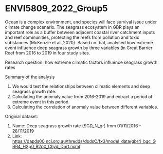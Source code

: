 # ENVI5809_2022_Group5
Ocean is a complex environment, and species will face survival issue under climate change scenario. The seagrass ecosystem in GBR plays an important role as a buffer between adjacent coastal river catchment inputs and reef communities, protecting the reefs from pollution and toxic substances (McKenzie et al.,2020). Based on that, analysed how extreme event influence deep seagrass growth by three variables (in Great Barrier Reef from 2016 to 2019 in four study sites. 

Research question: how extreme climatic factors influence seagrass growth rates

Summary of the analysis
1)	We would test the relationships between climatic elements and deep seagrass growth rate.
2)	Calculating the anomaly value from 2016-2019 and extract a period of extreme event in this period.
3)	Calculating the correlation of anomaly value between different variables.

Original dataset: 
1) Name: Deep seagrass growth rate (SGD_N_gr) from 01/11/2016 - 28/11/2019
2) Link: https://dapds00.nci.org.au/thredds/dodsC/fx3/model_data/gbr4_bgc_GBR4_H2p0_B2p0_Chyd_Dnrt.ncml
